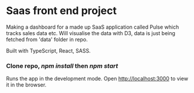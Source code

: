 # Saas front end project
Making a dashboard for a made up SaaS application called Pulse which tracks sales data etc. Will visualise the data with D3, data is just being fetched from 'data' folder in repo.

Built with TypeScript, React, SASS.

### Clone repo, _npm install_ then _npm start_

Runs the app in the development mode.
Open [http://localhost:3000](http://localhost:3000) to view it in the browser.
